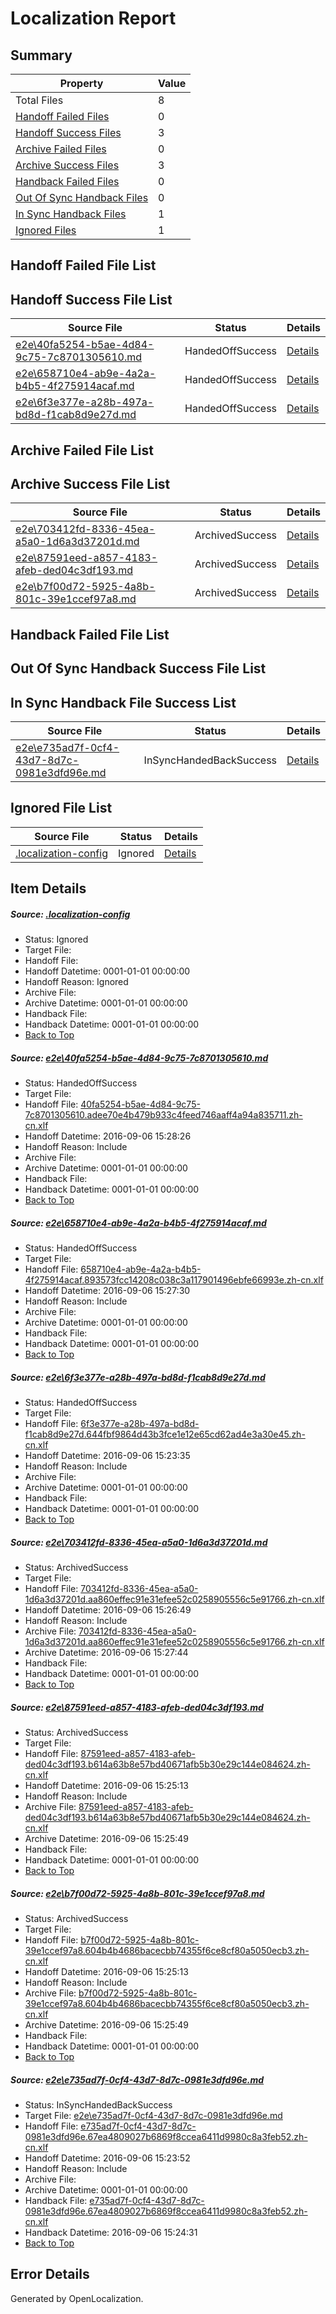 # <a name='report-top'></a> Localization Report

## Summary
 Property | Value 
 -------- | ----- 
 Total Files | 8
[ Handoff Failed Files ](#handoff-failed-list)| 0
[ Handoff Success Files ](#handoff-success-list)| 3
[ Archive Failed Files ](#archive-failed-list)| 0
[ Archive Success Files ](#archive-success-list)| 3
[ Handback Failed Files ](#handback-failed-list)| 0
[ Out Of Sync Handback Files ](#outofsync-handback-success-list)| 0
[ In Sync Handback Files ](#insync-handback-success-list)| 1
[ Ignored Files ](#ignored-list)| 1

## <a name='handoff-failed-list'></a> Handoff Failed File List

## <a name='handoff-success-list'></a> Handoff Success File List
 Source File | Status | Details 
 ----------- | ------ | ------- 
 [e2e\40fa5254-b5ae-4d84-9c75-7c8701305610.md](https://github.com/OpenLocalizationTestOrg/ol-test0/blob/d6e644b1ecc4345d30e216f7da2ca7a675fa771e/e2e/40fa5254-b5ae-4d84-9c75-7c8701305610.md) | HandedOffSuccess | [Details](#8f70e3ca3e2db27e5ab7cfbfcbd7984c3ebb736f1)
 [e2e\658710e4-ab9e-4a2a-b4b5-4f275914acaf.md](https://github.com/OpenLocalizationTestOrg/ol-test0/blob/6904cfd7c53ac3cd278c82ca212c30b0c29c6ca0/e2e/658710e4-ab9e-4a2a-b4b5-4f275914acaf.md) | HandedOffSuccess | [Details](#e286eebad0301f031c7f32b99faad4ce6a6c75642)
 [e2e\6f3e377e-a28b-497a-bd8d-f1cab8d9e27d.md](https://github.com/OpenLocalizationTestOrg/ol-test0/blob/5ebe81fa979625fe977b0b98d5bf73117309a067/e2e/6f3e377e-a28b-497a-bd8d-f1cab8d9e27d.md) | HandedOffSuccess | [Details](#bcdffe3dd3fa621a1c8f05b69839b80ffd3da2333)

## <a name='archive-failed-list'></a> Archive Failed File List

## <a name='archive-success-list'></a> Archive Success File List
 Source File | Status | Details 
 ----------- | ------ | ------- 
 [e2e\703412fd-8336-45ea-a5a0-1d6a3d37201d.md](https://github.com/OpenLocalizationTestOrg/ol-test0/blob/476289ebe90b852f04f392dd5e4bdac5a503d616/e2e/703412fd-8336-45ea-a5a0-1d6a3d37201d.md) | ArchivedSuccess | [Details](#a9f04004d293f66490a454d27f5b9d7e5a41a87e4)
 [e2e\87591eed-a857-4183-afeb-ded04c3df193.md](https://github.com/OpenLocalizationTestOrg/ol-test0/blob/b09b9cb3cd14805c9e952ceecb62c1bfadd82f84/e2e/87591eed-a857-4183-afeb-ded04c3df193.md) | ArchivedSuccess | [Details](#7c7d64fa0c75a95466ad66dac163daccbe2fc0c15)
 [e2e\b7f00d72-5925-4a8b-801c-39e1ccef97a8.md](https://github.com/OpenLocalizationTestOrg/ol-test0/blob/b09b9cb3cd14805c9e952ceecb62c1bfadd82f84/e2e/b7f00d72-5925-4a8b-801c-39e1ccef97a8.md) | ArchivedSuccess | [Details](#949fad8309aada89d8bd333a43dbb8d90ccbe1f76)

## <a name='handback-failed-list'></a> Handback Failed File List

## <a name='outofsync-handback-success-list'></a> Out Of Sync Handback Success File List

## <a name='insync-handback-success-list'></a> In Sync Handback File Success List
 Source File | Status | Details 
 ----------- | ------ | ------- 
 [e2e\e735ad7f-0cf4-43d7-8d7c-0981e3dfd96e.md](https://github.com/OpenLocalizationTestOrg/ol-test0/blob/2cec01e7f638cef5eedd7b13e719b4639722cb59/e2e/e735ad7f-0cf4-43d7-8d7c-0981e3dfd96e.md) | InSyncHandedBackSuccess | [Details](#fcc8a062f968a6586405a4e07d58cfa1457b26347)

## <a name='ignored-list'></a> Ignored File List
 Source File | Status | Details 
 ----------- | ------ | ------- 
 [.localization-config](https://github.com/OpenLocalizationTestOrg/ol-test0/blob/d6e644b1ecc4345d30e216f7da2ca7a675fa771e/.localization-config) | Ignored | [Details](#3d4f252ac210baf56311d7e97dcc2db10974dbd20)

## Item Details
##### <a name='3d4f252ac210baf56311d7e97dcc2db10974dbd20'></a> Source: [.localization-config](https://github.com/OpenLocalizationTestOrg/ol-test0/blob/d6e644b1ecc4345d30e216f7da2ca7a675fa771e/.localization-config)
* Status: Ignored
* Target File: 
* Handoff File: 
* Handoff Datetime: 0001-01-01 00:00:00
* Handoff Reason: Ignored
* Archive File: 
* Archive Datetime: 0001-01-01 00:00:00
* Handback File: 
* Handback Datetime: 0001-01-01 00:00:00
* [Back to Top](#report-top)

##### <a name='8f70e3ca3e2db27e5ab7cfbfcbd7984c3ebb736f1'></a> Source: [e2e\40fa5254-b5ae-4d84-9c75-7c8701305610.md](https://github.com/OpenLocalizationTestOrg/ol-test0/blob/d6e644b1ecc4345d30e216f7da2ca7a675fa771e/e2e/40fa5254-b5ae-4d84-9c75-7c8701305610.md)
* Status: HandedOffSuccess
* Target File: 
* Handoff File: [40fa5254-b5ae-4d84-9c75-7c8701305610.adee70e4b479b933c4feed746aaff4a94a835711.zh-cn.xlf](https://github.com/OpenLocalizationTestOrg/ol-test0-handoff/blob/6f67423a19c8cc64f1bb7c682a60336dd3256fbc/ol-handoff/OpenLocalizationTestOrg/ol-test0-zhcn/ci/ht/40fa5254-b5ae-4d84-9c75-7c8701305610.adee70e4b479b933c4feed746aaff4a94a835711.zh-cn.xlf)
* Handoff Datetime: 2016-09-06 15:28:26
* Handoff Reason: Include
* Archive File: 
* Archive Datetime: 0001-01-01 00:00:00
* Handback File: 
* Handback Datetime: 0001-01-01 00:00:00
* [Back to Top](#report-top)

##### <a name='e286eebad0301f031c7f32b99faad4ce6a6c75642'></a> Source: [e2e\658710e4-ab9e-4a2a-b4b5-4f275914acaf.md](https://github.com/OpenLocalizationTestOrg/ol-test0/blob/6904cfd7c53ac3cd278c82ca212c30b0c29c6ca0/e2e/658710e4-ab9e-4a2a-b4b5-4f275914acaf.md)
* Status: HandedOffSuccess
* Target File: 
* Handoff File: [658710e4-ab9e-4a2a-b4b5-4f275914acaf.893573fcc14208c038c3a117901496ebfe66993e.zh-cn.xlf](https://github.com/OpenLocalizationTestOrg/ol-test0-handoff/blob/360808d4da92753f0e5dbf5be27427117a2b249b/ol-handoff/OpenLocalizationTestOrg/ol-test0-zhcn/ci/ht/658710e4-ab9e-4a2a-b4b5-4f275914acaf.893573fcc14208c038c3a117901496ebfe66993e.zh-cn.xlf)
* Handoff Datetime: 2016-09-06 15:27:30
* Handoff Reason: Include
* Archive File: 
* Archive Datetime: 0001-01-01 00:00:00
* Handback File: 
* Handback Datetime: 0001-01-01 00:00:00
* [Back to Top](#report-top)

##### <a name='bcdffe3dd3fa621a1c8f05b69839b80ffd3da2333'></a> Source: [e2e\6f3e377e-a28b-497a-bd8d-f1cab8d9e27d.md](https://github.com/OpenLocalizationTestOrg/ol-test0/blob/5ebe81fa979625fe977b0b98d5bf73117309a067/e2e/6f3e377e-a28b-497a-bd8d-f1cab8d9e27d.md)
* Status: HandedOffSuccess
* Target File: 
* Handoff File: [6f3e377e-a28b-497a-bd8d-f1cab8d9e27d.644fbf9864d43b3fce1e12e65cd62ad4e3a30e45.zh-cn.xlf](https://github.com/OpenLocalizationTestOrg/ol-test0-handoff/blob/165655667e427af70f96b735fd09209f1c6b1753/ol-handoff/OpenLocalizationTestOrg/ol-test0-zhcn/ci/ht/6f3e377e-a28b-497a-bd8d-f1cab8d9e27d.644fbf9864d43b3fce1e12e65cd62ad4e3a30e45.zh-cn.xlf)
* Handoff Datetime: 2016-09-06 15:23:35
* Handoff Reason: Include
* Archive File: 
* Archive Datetime: 0001-01-01 00:00:00
* Handback File: 
* Handback Datetime: 0001-01-01 00:00:00
* [Back to Top](#report-top)

##### <a name='a9f04004d293f66490a454d27f5b9d7e5a41a87e4'></a> Source: [e2e\703412fd-8336-45ea-a5a0-1d6a3d37201d.md](https://github.com/OpenLocalizationTestOrg/ol-test0/blob/476289ebe90b852f04f392dd5e4bdac5a503d616/e2e/703412fd-8336-45ea-a5a0-1d6a3d37201d.md)
* Status: ArchivedSuccess
* Target File: 
* Handoff File: [703412fd-8336-45ea-a5a0-1d6a3d37201d.aa860effec91e31efee52c0258905556c5e91766.zh-cn.xlf](https://github.com/OpenLocalizationTestOrg/ol-test0-handoff/blob/27c30dbfe554b7f0983d6bf3bb8a6877c3bb183c/ol-handoff/OpenLocalizationTestOrg/ol-test0-zhcn/ci/ht/703412fd-8336-45ea-a5a0-1d6a3d37201d.aa860effec91e31efee52c0258905556c5e91766.zh-cn.xlf)
* Handoff Datetime: 2016-09-06 15:26:49
* Handoff Reason: Include
* Archive File: [703412fd-8336-45ea-a5a0-1d6a3d37201d.aa860effec91e31efee52c0258905556c5e91766.zh-cn.xlf](https://github.com/OpenLocalizationTestOrg/ol-test0-handoff/blob/a0237e7807371ee961161ed8cb1860217d782aba/ol-archive/OpenLocalizationTestOrg/ol-test0-zhcn/ci/ht/703412fd-8336-45ea-a5a0-1d6a3d37201d.aa860effec91e31efee52c0258905556c5e91766.zh-cn.xlf)
* Archive Datetime: 2016-09-06 15:27:44
* Handback File: 
* Handback Datetime: 0001-01-01 00:00:00
* [Back to Top](#report-top)

##### <a name='7c7d64fa0c75a95466ad66dac163daccbe2fc0c15'></a> Source: [e2e\87591eed-a857-4183-afeb-ded04c3df193.md](https://github.com/OpenLocalizationTestOrg/ol-test0/blob/b09b9cb3cd14805c9e952ceecb62c1bfadd82f84/e2e/87591eed-a857-4183-afeb-ded04c3df193.md)
* Status: ArchivedSuccess
* Target File: 
* Handoff File: [87591eed-a857-4183-afeb-ded04c3df193.b614a63b8e57bd40671afb5b30e29c144e084624.zh-cn.xlf](https://github.com/OpenLocalizationTestOrg/ol-test0-handoff/blob/bdb9534e8488dd6b1185d55f1bd01a04970be25d/ol-handoff/OpenLocalizationTestOrg/ol-test0-zhcn/ci/ht/87591eed-a857-4183-afeb-ded04c3df193.b614a63b8e57bd40671afb5b30e29c144e084624.zh-cn.xlf)
* Handoff Datetime: 2016-09-06 15:25:13
* Handoff Reason: Include
* Archive File: [87591eed-a857-4183-afeb-ded04c3df193.b614a63b8e57bd40671afb5b30e29c144e084624.zh-cn.xlf](https://github.com/OpenLocalizationTestOrg/ol-test0-handoff/blob/ca78daef8ee3aabbc224a7fa9ee0d7f5fa0f3458/ol-archive/OpenLocalizationTestOrg/ol-test0-zhcn/ci/ht/87591eed-a857-4183-afeb-ded04c3df193.b614a63b8e57bd40671afb5b30e29c144e084624.zh-cn.xlf)
* Archive Datetime: 2016-09-06 15:25:49
* Handback File: 
* Handback Datetime: 0001-01-01 00:00:00
* [Back to Top](#report-top)

##### <a name='949fad8309aada89d8bd333a43dbb8d90ccbe1f76'></a> Source: [e2e\b7f00d72-5925-4a8b-801c-39e1ccef97a8.md](https://github.com/OpenLocalizationTestOrg/ol-test0/blob/b09b9cb3cd14805c9e952ceecb62c1bfadd82f84/e2e/b7f00d72-5925-4a8b-801c-39e1ccef97a8.md)
* Status: ArchivedSuccess
* Target File: 
* Handoff File: [b7f00d72-5925-4a8b-801c-39e1ccef97a8.604b4b4686bacecbb74355f6ce8cf80a5050ecb3.zh-cn.xlf](https://github.com/OpenLocalizationTestOrg/ol-test0-handoff/blob/bdb9534e8488dd6b1185d55f1bd01a04970be25d/ol-handoff/OpenLocalizationTestOrg/ol-test0-zhcn/ci/ht/b7f00d72-5925-4a8b-801c-39e1ccef97a8.604b4b4686bacecbb74355f6ce8cf80a5050ecb3.zh-cn.xlf)
* Handoff Datetime: 2016-09-06 15:25:13
* Handoff Reason: Include
* Archive File: [b7f00d72-5925-4a8b-801c-39e1ccef97a8.604b4b4686bacecbb74355f6ce8cf80a5050ecb3.zh-cn.xlf](https://github.com/OpenLocalizationTestOrg/ol-test0-handoff/blob/ca78daef8ee3aabbc224a7fa9ee0d7f5fa0f3458/ol-archive/OpenLocalizationTestOrg/ol-test0-zhcn/ci/ht/b7f00d72-5925-4a8b-801c-39e1ccef97a8.604b4b4686bacecbb74355f6ce8cf80a5050ecb3.zh-cn.xlf)
* Archive Datetime: 2016-09-06 15:25:49
* Handback File: 
* Handback Datetime: 0001-01-01 00:00:00
* [Back to Top](#report-top)

##### <a name='fcc8a062f968a6586405a4e07d58cfa1457b26347'></a> Source: [e2e\e735ad7f-0cf4-43d7-8d7c-0981e3dfd96e.md](https://github.com/OpenLocalizationTestOrg/ol-test0/blob/2cec01e7f638cef5eedd7b13e719b4639722cb59/e2e/e735ad7f-0cf4-43d7-8d7c-0981e3dfd96e.md)
* Status: InSyncHandedBackSuccess
* Target File: [e2e\e735ad7f-0cf4-43d7-8d7c-0981e3dfd96e.md](https://github.com/OpenLocalizationTestOrg/ol-test0-zhcn/blob/0866a3c90dd0761f8fc4be43fa8b9d25c8b902ba/e2e/e735ad7f-0cf4-43d7-8d7c-0981e3dfd96e.md)
* Handoff File: [e735ad7f-0cf4-43d7-8d7c-0981e3dfd96e.67ea4809027b6869f8ccea6411d9980c8a3feb52.zh-cn.xlf](https://github.com/OpenLocalizationTestOrg/ol-test0-handoff/blob/980245c9c83149fa22383b0f4ae26d72a7ec223a/ol-handoff/OpenLocalizationTestOrg/ol-test0-zhcn/ci/ht/e735ad7f-0cf4-43d7-8d7c-0981e3dfd96e.67ea4809027b6869f8ccea6411d9980c8a3feb52.zh-cn.xlf)
* Handoff Datetime: 2016-09-06 15:23:52
* Handoff Reason: Include
* Archive File: 
* Archive Datetime: 0001-01-01 00:00:00
* Handback File: [e735ad7f-0cf4-43d7-8d7c-0981e3dfd96e.67ea4809027b6869f8ccea6411d9980c8a3feb52.zh-cn.xlf](https://github.com/OpenLocalizationTestOrg/ol-test0-handback/blob/94eb7ca86f9206a5fe96e01750ae50b460e8e646/ol-handback/OpenLocalizationTestOrg/ol-test0-zhcn/ci/ht/e735ad7f-0cf4-43d7-8d7c-0981e3dfd96e.67ea4809027b6869f8ccea6411d9980c8a3feb52.zh-cn.xlf)
* Handback Datetime: 2016-09-06 15:24:31
* [Back to Top](#report-top)


## Error Details

Generated by OpenLocalization.
